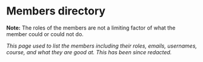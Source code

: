 # Members directory

**Note:** The roles of the members are not a limiting factor of what
the member could or could not do.  

*This page used to list the members including their roles, emails, usernames,
course, and what they are good at. This has been since redacted.*

